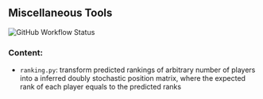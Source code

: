 ## Miscellaneous Tools
![GitHub Workflow Status](https://img.shields.io/github/workflow/status/xl402/tools/tools)

### Content:
- `ranking.py`: transform predicted rankings of arbitrary number of players
  into a inferred doubly stochastic position matrix, where the expected rank of each player equals to the predicted ranks

